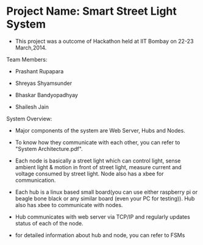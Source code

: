 Project Name: Smart Street Light System
=======================
 
 - This project was a outcome of Hackathon held at IIT Bombay on 22-23 March,2014.

Team Members:

 - Prashant Rupapara
 
 - Shreyas Shyamsunder
 
 - Bhaskar Bandyopadhyay 
 
 - Shailesh Jain 

System Overview:


 - Major components of the system are Web Server, Hubs and Nodes. 
 
 - To know how they communicate with each other, you can refer to "System Architecture.pdf".
 
 - Each node is basically a street light which can control light, sense ambient light & motion in front of street light, measure current and voltage consumed by street light. Node also has a xbee for communication.
 
 - Each hub is a linux based small board(you can use either raspberry pi or beagle bone black or any similar board (even your PC for testing)). Hub also has xbee to communicate with nodes.
 
 - Hub communicates with web server via TCP/IP and regularly updates status of each of the node. 
 
 - for detailed information about hub and node, you can refer to FSMs
 
 

